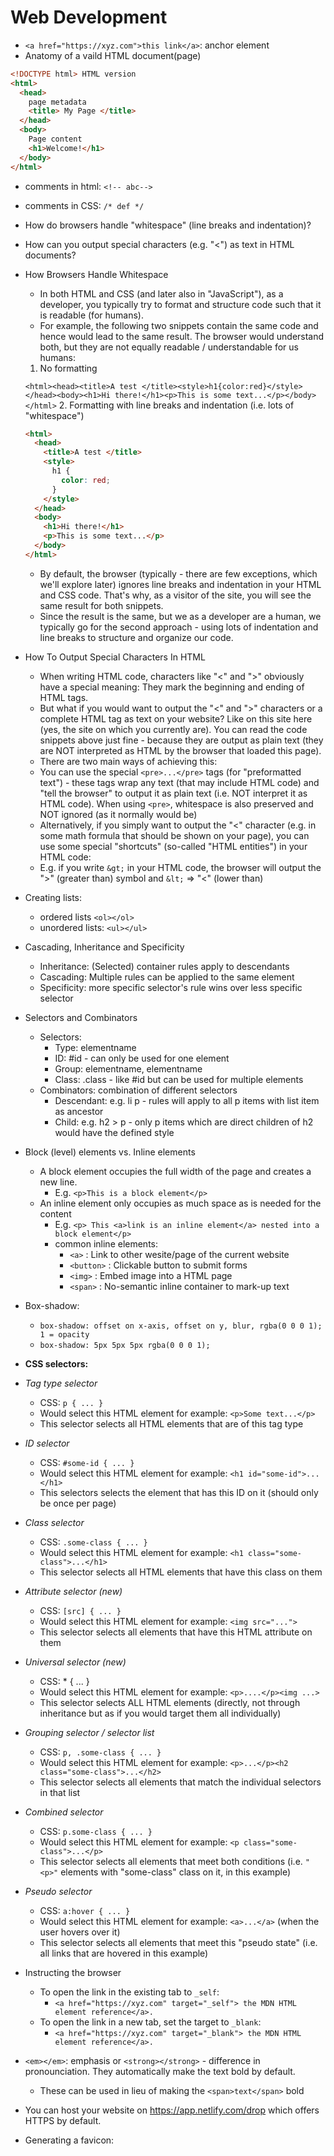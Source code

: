 # Web Development

- `<a href="https://xyz.com">this link</a>`: anchor element
- Anatomy of a vaild HTML document(page)

```html
<!DOCTYPE html> HTML version
<html>
  <head>
    page metadata
    <title> My Page </title>
  </head>
  <body>
    Page content
    <h1>Welcome!</h1>
  </body>
</html>
```

- comments in html: `<!-- abc-->`
- comments in CSS: `/* def */`

- How do browsers handle "whitespace" (line breaks and indentation)?
- How can you output special characters (e.g. "<") as text in HTML documents?
- How Browsers Handle Whitespace
  - In both HTML and CSS (and later also in "JavaScript"), as a developer, you typically try to format and structure code such that it is readable (for humans).
  - For example, the following two snippets contain the same code and hence would lead to the same result. The browser would understand both, but they are not equally readable / understandable for us humans:

  1. No formatting

  `<html><head><title>A test </title><style>h1{color:red}</style></head><body><h1>Hi there!</h1><p>This is some text...</p></body></html>`
  2. Formatting with line breaks and indentation (i.e. lots of "whitespace")

  ```html
  <html>
    <head>
      <title>A test </title>
      <style>
        h1 {
          color: red;
        }
      </style>
    </head>
    <body>
      <h1>Hi there!</h1>
      <p>This is some text...</p>
    </body>
  </html>
  ```

  - By default, the browser (typically - there are few exceptions, which we'll explore later) ignores line breaks and indentation in your HTML and CSS code. That's why, as a visitor of the site, you will see the same result for both snippets.
  - Since the result is the same, but we as a developer are a human, we typically go for the second approach - using lots of indentation and line breaks to structure and organize our code.
- How To Output Special Characters In HTML
  - When writing HTML code, characters like "<" and ">" obviously have a special meaning: They mark the beginning and ending of HTML tags.
  - But what if you would want to output the "<" and ">" characters or a complete HTML tag as text on your website? Like on this site here (yes, the site on which you currently are). You can read the code snippets above just fine - because they are output as plain text (they are NOT interpreted as HTML by the browser that loaded this page).
  - There are two main ways of achieving this:
  - You can use the special `<pre>...</pre>` tags (for "preformatted text") - these tags wrap any text (that may include HTML code) and "tell the browser" to output it as plain text (i.e. NOT interpret it as HTML code). When using `<pre>`, whitespace is also preserved and NOT ignored (as it normally would be)
  - Alternatively, if you simply want to output the "<" character (e.g. in some math formula that should be shown on your page), you can use some special "shortcuts" (so-called "HTML entities") in your HTML code:
  - E.g. if you write `&gt;` in your HTML code, the browser will output the ">" (greater than) symbol and `&lt;` => "<" (lower than)

- Creating lists:
  - ordered lists `<ol></ol>`
  - unordered lists: `<ul></ul>`

- Cascading, Inheritance and Specificity
  - Inheritance: (Selected) container rules apply to descendants
  - Cascading: Multiple rules can be applied to the same element
  - Specificity: more specific selector's rule wins over less specific selector

- Selectors and Combinators
  - Selectors:
    - Type: elementname
    - ID: #id - can only be used for one element
    - Group: elementname, elementname
    - Class: .class - like #id but can be used for multiple elements
  - Combinators: combination of different selectors
    - Descendant: e.g. li p - rules will apply to all p items with list item as ancestor
    - Child: e.g. h2 > p - only p items which are direct children of h2 would have the defined style

- Block (level) elements vs. Inline elements
  - A block element occupies the full width of the page and creates a new line. 
    - E.g. `<p>This is a block element</p>`
  - An inline element only occupies as much space as is needed for the content
    - E.g. `<p> This <a>link is an inline element</a> nested into a block element</p>`
    - common inline elements:
      - `<a>` : Link to other wesite/page of the current website
      - `<button>` : Clickable button to submit forms
      - `<img>` : Embed image into a HTML page
      - `<span>` : No-semantic inline container to mark-up text

- Box-shadow:
  - `box-shadow: offset on x-axis, offset on y, blur, rgba(0 0 0 1); 1 = opacity`
  - `box-shadow: 5px 5px 5px rgba(0 0 0 1);`

- __CSS selectors:__
- _Tag type selector_
  - CSS: `p { ... }`
  - Would select this HTML element for example: `<p>Some text...</p>`
  - This selector selects all HTML elements that are of this tag type

- _ID selector_
  - CSS: `#some-id { ... }`
  - Would select this HTML element for example: `<h1 id="some-id">...</h1>`
  - This selectors selects the element that has this ID on it (should only be once per page)

- _Class selector_
  - CSS: `.some-class { ... }`
  - Would select this HTML element for example: `<h1 class="some-class">...</h1>`
  - This selector selects all HTML elements that have this class on them

- _Attribute selector (new)_
  - CSS: `[src] { ... }`
  - Would select this HTML element for example: `<img src="...">`
  - This selector selects all elements that have this HTML attribute on them

- _Universal selector (new)_
  - CSS: * { ... }
  - Would select this HTML element for example: `<p>....</p><img ...>`
  - This selector selects ALL HTML elements (directly, not through inheritance but as if you would target them all individually)

- _Grouping selector / selector list_
  - CSS: `p, .some-class { ... }`
  - Would select this HTML element for example: `<p>...</p><h2 class="some-class">...</h2>`
  - This selector selects all elements that match the individual selectors in that list

- _Combined selector_
  - CSS: `p.some-class { ... }`
  - Would select this HTML element for example: `<p class="some-class">...</p>`
  - This selector selects all elements that meet both conditions (i.e. `"<p>"` elements with "some-class" class on it, in this example)

- _Pseudo selector_
  - CSS: `a:hover { ... }`
  - Would select this HTML element for example: `<a>...</a>` (when the user hovers over it)
  - This selector selects all elements that meet this "pseudo state" (i.e. all links that are hovered in this example)

- Instructing the browser
  - To open the link in the existing tab to `_self`:
    - `<a href="https://xyz.com" target="_self"> the MDN HTML element reference</a>.`
  - To open the link in a new tab, set the target to `_blank`:
    - `<a href="https://xyz.com" target="_blank"> the MDN HTML element reference</a>.`

- `<em></em>`: emphasis or `<strong></strong>` - difference in pronounciation. They automatically make the text bold by default.
  - These can be used in lieu of making the `<span>text</span>` bold
  
- You can host your website on <https://app.netlify.com/drop> which offers HTTPS by default.
- Generating a favicon:

